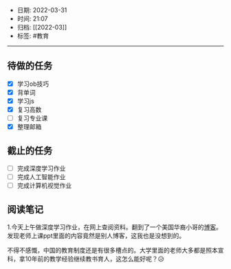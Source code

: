 - 日期: 2022-03-31
- 时间: 21:07
- 归档: [[2022-03]]
- 标签: #教育
---

## 待做的任务

- [x] 学习ob技巧
- [x] 背单词
- [x] 学习js
- [x] 复习高数
- [ ] 复习专业课
- [x] 整理邮箱

## 截止的任务

- [ ] 完成深度学习作业
- [ ] 完成人工智能作业
- [ ] 完成计算机视觉作业

## 阅读笔记

1.今天上午做深度学习作业，在网上查阅资料。翻到了一个美国华裔小哥的[博客](https://victorzhou.com/)。发现老师上课ppt里面的内容竟然是别人博客，这我也是没想到的。

不得不感慨，中国的教育制度还是有很多槽点的。大学里面的老师大多都是照本宣科，拿10年前的教学经验继续教书育人，这怎么能好呢？😥


